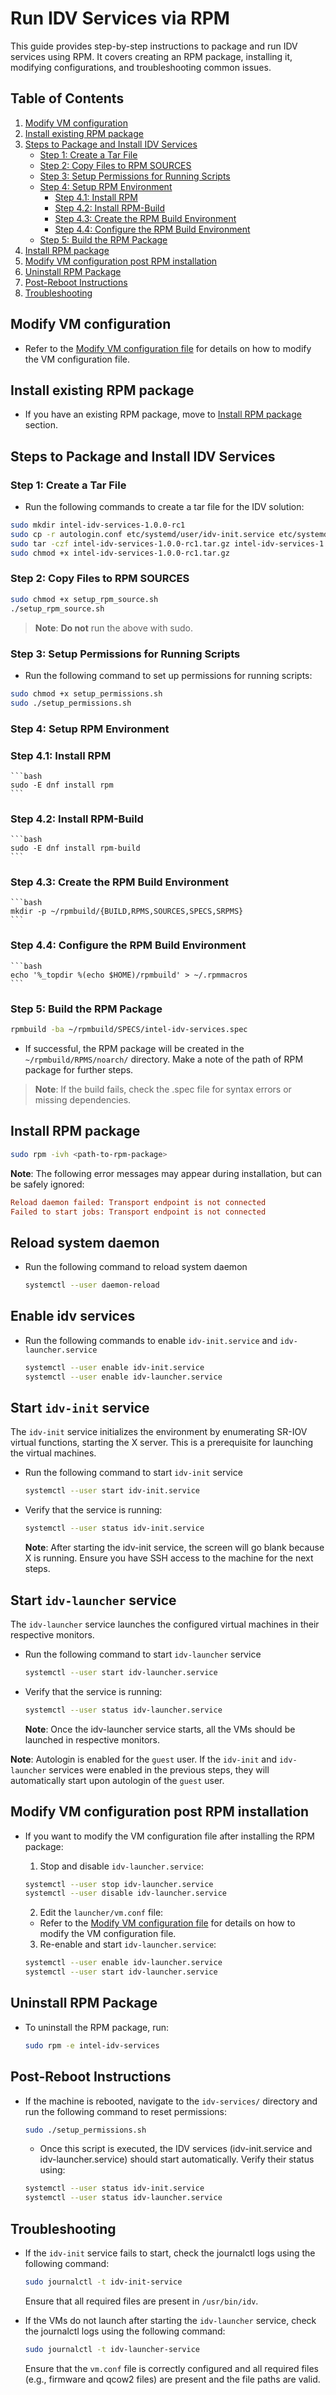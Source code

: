 # Run IDV Services via RPM

This guide provides step-by-step instructions to package and run IDV services using RPM. It covers creating an RPM package, installing it, modifying configurations, and troubleshooting common issues.

## Table of Contents
1. [Modify VM configuration](#modify-vm-configuration)
2. [Install existing RPM package](#install-existing-rpm-package)
3. [Steps to Package and Install IDV Services](#steps-to-package-and-install-idv-services)
   - [Step 1: Create a Tar File](#step-1-create-a-tar-file)
   - [Step 2: Copy Files to RPM SOURCES](#step-2-copy-files-to-rpm-sources)
   - [Step 3: Setup Permissions for Running Scripts](#step-3-setup-permissions-for-running-scripts)
   - [Step 4: Setup RPM Environment](#step-4-setup-rpm-environment)
     - [Step 4.1: Install RPM](#step-41-install-rpm)
     - [Step 4.2: Install RPM-Build](#step-42-install-rpm-build)
     - [Step 4.3: Create the RPM Build Environment](#step-43-create-the-rpm-build-environment)
     - [Step 4.4: Configure the RPM Build Environment](#step-44-configure-the-rpm-build-environment)
   - [Step 5: Build the RPM Package](#step-5-build-the-rpm-package)
4. [Install RPM package](#install-rpm-package)
5. [Modify VM configuration post RPM installation](#modify-vm-configuration-post-rpm-installation)
6. [Uninstall RPM Package](#uninstall-rpm-package)
7. [Post-Reboot Instructions](#post-reboot-instructions)
8. [Troubleshooting](#troubleshooting)


## Modify VM configuration

- Refer to the [Modify VM configuration file](modify-vm-config-file.md) for details on how to modify the VM configuration file.

## Install existing RPM package

- If you have an existing RPM package, move to [Install RPM package](#install-rpm-package) section. 

## Steps to Package and Install IDV Services

### Step 1: Create a Tar File

- Run the following commands to create a tar file for the IDV solution:

```bash
sudo mkdir intel-idv-services-1.0.0-rc1
sudo cp -r autologin.conf etc/systemd/user/idv-init.service etc/systemd/user/idv-launcher.service init/ launcher/ intel-idv-services-1.0.0-rc1/
sudo tar -czf intel-idv-services-1.0.0-rc1.tar.gz intel-idv-services-1.0.0-rc1/
sudo chmod +x intel-idv-services-1.0.0-rc1.tar.gz
```

### Step 2: Copy Files to RPM SOURCES

```bash
sudo chmod +x setup_rpm_source.sh
./setup_rpm_source.sh
```
> **Note**: **Do not** run the above with sudo.

### Step 3: Setup Permissions for Running Scripts

- Run the following command to set up permissions for running scripts:

```bash
sudo chmod +x setup_permissions.sh
sudo ./setup_permissions.sh
```

### Step 4: Setup RPM Environment

  ### Step 4.1: Install RPM

    ```bash
    sudo -E dnf install rpm
    ```

  ### Step 4.2: Install RPM-Build

    ```bash
    sudo -E dnf install rpm-build
    ```

  ### Step 4.3: Create the RPM Build Environment

    ```bash
    mkdir -p ~/rpmbuild/{BUILD,RPMS,SOURCES,SPECS,SRPMS}
    ```

  ### Step 4.4: Configure the RPM Build Environment

    ```bash
    echo '%_topdir %(echo $HOME)/rpmbuild' > ~/.rpmmacros
    ```

### Step 5: Build the RPM Package

  ```bash
  rpmbuild -ba ~/rpmbuild/SPECS/intel-idv-services.spec
  ```
  - If successful, the RPM package will be created in the `~/rpmbuild/RPMS/noarch/` directory. Make a note of the path of RPM package for further steps.
  > **Note**: If the build fails, check the .spec file for syntax errors or missing dependencies. 

## Install RPM package

  ```bash
  sudo rpm -ivh <path-to-rpm-package>
  ```

  **Note**: The following error messages may appear during installation, but can be safely ignored:
  ```ini
  Reload daemon failed: Transport endpoint is not connected
  Failed to start jobs: Transport endpoint is not connected
  ```

## Reload system daemon

- Run the following command to reload system daemon
    
  ```bash
  systemctl --user daemon-reload
  ```
  
## Enable idv services

- Run the following commands to enable `idv-init.service` and `idv-launcher.service`
  
  ```bash
  systemctl --user enable idv-init.service
  systemctl --user enable idv-launcher.service
  ```

## Start `idv-init` service

  The `idv-init` service initializes the environment by enumerating SR-IOV virtual functions, starting the X server. This is a prerequisite for launching the virtual machines.

- Run the following command to start `idv-init` service
    
    ```bash
    systemctl --user start idv-init.service
    ```

- Verify that the service is running:

  ```bash
  systemctl --user status idv-init.service
  ```
  **Note**: After starting the idv-init service, the screen will go blank because X is running. Ensure you have SSH access to the machine for the next steps.

## Start `idv-launcher` service

  The `idv-launcher` service launches the configured virtual machines in their respective monitors.

  - Run the following command to start `idv-launcher` service
    
    ```bash
    systemctl --user start idv-launcher.service
    ```

  - Verify that the service is running:

    ```bash
    systemctl --user status idv-launcher.service
    ```
    **Note**: Once the idv-launcher service starts, all the VMs should be launched in respective monitors.

**Note**: Autologin is enabled for the `guest` user. If the `idv-init` and `idv-launcher` services were enabled in the previous steps, they will automatically start upon autologin of the `guest` user.

## Modify VM configuration post RPM installation

- If you want to modify the VM configuration file after installing the RPM package:
  1. Stop and disable `idv-launcher.service`:

    ```bash
    systemctl --user stop idv-launcher.service
    systemctl --user disable idv-launcher.service
    ```
  
  2. Edit the `launcher/vm.conf` file:
    - Refer to the [Modify VM configuration file](modify-vm-config-file.md) for details on how to modify the VM configuration file.


  3. Re-enable and start `idv-launcher.service`:
    ```bash
    systemctl --user enable idv-launcher.service
    systemctl --user start idv-launcher.service
    ```

## Uninstall RPM Package

- To uninstall the RPM package, run:

  ```bash
  sudo rpm -e intel-idv-services
  ```

## Post-Reboot Instructions

- If the machine is rebooted, navigate to the `idv-services/` directory and run the following command to reset permissions:

  ```bash
  sudo ./setup_permissions.sh
  ```
  - Once this script is executed, the IDV services (idv-init.service and idv-launcher.service) should start automatically. Verify their status using:
  
  ```bash
  systemctl --user status idv-init.service
  systemctl --user status idv-launcher.service
  ```

## Troubleshooting

- If the `idv-init` service fails to start, check the journalctl logs using the following command:

  ```bash
  sudo journalctl -t idv-init-service
  ```
  Ensure that all required files are present in `/usr/bin/idv`.

- If the VMs do not launch after starting the `idv-launcher` service, check the journalctl logs using the following command:

  ```bash
  sudo journalctl -t idv-launcher-service
  ```  
  Ensure that the `vm.conf` file is correctly configured and all required files (e.g., firmware and qcow2 files) are present and the file paths are valid.
